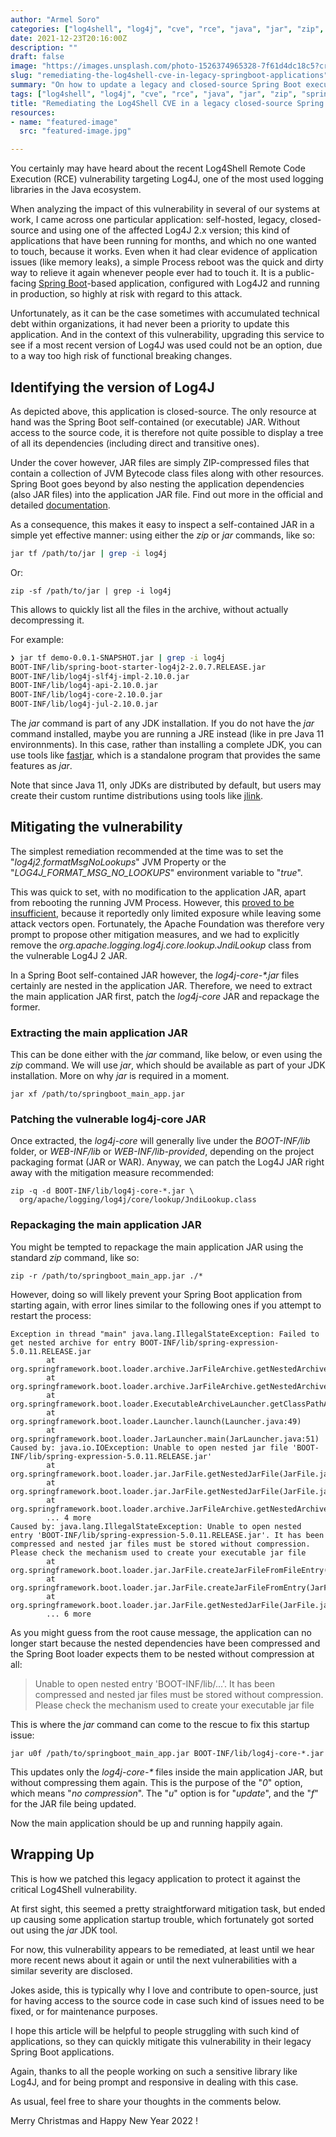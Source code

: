 ```yaml
---
author: "Armel Soro"
categories: ["log4shell", "log4j", "cve", "rce", "java", "jar", "zip", "springboot", "spring-boot", "vulnerability", "mitigation", "legacy", "remediation"]
date: 2021-12-23T20:16:00Z
description: ""
draft: false
image: "https://images.unsplash.com/photo-1526374965328-7f61d4dc18c5?crop=entropy&cs=tinysrgb&fit=max&fm=jpg&ixid=MnwxMTc3M3wwfDF8c2VhcmNofDcwfHxyZW1vdGUlMjBjb2RlfGVufDB8fHx8MTY0MDYzODM5Mg&ixlib=rb-1.2.1&q=80&w=2000"
slug: "remediating-the-log4shell-cve-in-legacy-springboot-applications"
summary: "On how to update a legacy and closed-source Spring Boot executable JAR after applying the mitigation measures recommended against the Log4Shell vulnerability."
tags: ["log4shell", "log4j", "cve", "rce", "java", "jar", "zip", "springboot", "spring-boot", "vulnerability", "mitigation", "legacy", "remediation"]
title: "Remediating the Log4Shell CVE in a legacy closed-source Spring Boot application"
resources:
- name: "featured-image"
  src: "featured-image.jpg"

---
```



You certainly may have heard about the recent Log4Shell Remote Code Execution (RCE) vulnerability targeting Log4J, one of the most used logging libraries in the Java ecosystem.

When analyzing the impact of this vulnerability in several of our systems at work, I came across one particular application: self-hosted, legacy, closed-source and using one of the affected Log4J 2.x version; this kind of applications that have been running for months, and which no one wanted to touch, because it works. Even when it had clear evidence of application issues (like memory leaks), a simple Process reboot was the quick and dirty way to relieve it again whenever people ever had to touch it. It is a public-facing [Spring Boot](https://spring.io/projects/spring-boot)-based application, configured with Log4J2 and running in production, so highly at risk with regard to this attack.

Unfortunately, as it can be the case sometimes with accumulated technical debt within organizations, it had never been a priority to update this application. And in the context of this vulnerability, upgrading this service to see if a most recent version of Log4J was used could not be an option, due to a way too high risk of functional breaking changes.

## Identifying the version of Log4J

As depicted above, this application is closed-source. The only resource at hand was the Spring Boot self-contained (or executable) JAR. Without access to the source code, it is therefore not quite possible to display a tree of all its dependencies (including direct and transitive ones).

Under the cover however, JAR files are simply ZIP-compressed files that contain a collection of JVM Bytecode class files along with other resources. Spring Boot goes beyond by also nesting the application dependencies (also JAR files) into the application JAR file. Find out more in the official and detailed [documentation](https://docs.spring.io/spring-boot/docs/current/reference/html/executable-jar.html).

As a consequence, this makes it easy to inspect a self-contained JAR in a simple yet effective manner: using either the _zip_ or _jar_ commands, like so:

```bash
jar tf /path/to/jar | grep -i log4j
```

Or:

```shell
zip -sf /path/to/jar | grep -i log4j
```

This allows to quickly list all the files in the archive, without actually decompressing it.

For example:

```bash
❯ jar tf demo-0.0.1-SNAPSHOT.jar | grep -i log4j
BOOT-INF/lib/spring-boot-starter-log4j2-2.0.7.RELEASE.jar
BOOT-INF/lib/log4j-slf4j-impl-2.10.0.jar
BOOT-INF/lib/log4j-api-2.10.0.jar
BOOT-INF/lib/log4j-core-2.10.0.jar
BOOT-INF/lib/log4j-jul-2.10.0.jar
```

The _jar_ command is part of any JDK installation. If you do not have the _jar_ command installed, maybe you are running a JRE instead (like in pre Java 11 environnments). In this case, rather than installing a complete JDK, you can use tools like [fastjar](https://github.com/FauxFaux/fastjar), which is a standalone program that provides the same features as _jar_.

Note that since Java 11, only JDKs are distributed by default, but users may create their custom runtime distributions using tools like [jlink](https://docs.oracle.com/javase/9/tools/jlink.htm).

## Mitigating the vulnerability

The simplest remediation recommended at the time was to set the "_log4j2.formatMsgNoLookups_" JVM Property or the "_LOG4J_FORMAT_MSG_NO_LOOKUPS_" environment variable to "_true_".

This was quick to set, with no modification to the application JAR, apart from rebooting the running JVM Process. However, this [proved to be insufficient](https://logging.apache.org/log4j/2.x/security.html), because it reportedly only limited exposure while leaving some attack vectors open. Fortunately, the Apache Foundation was therefore very prompt to propose other mitigation measures, and we had to explicitly remove the _org.apache.logging.log4j.core.lookup.JndiLookup_ class from the vulnerable Log4J 2 JAR.

In a Spring Boot self-contained JAR however, the _log4j-core-*.jar_ files certainly are nested in the application JAR. Therefore, we need to extract the main application JAR first, patch the _log4j-core_ JAR and repackage the former.

### Extracting the main application JAR

This can be done either with the _jar_ command, like below, or even using the _zip_ command. We will use _jar_, which should be available as part of your JDK installation. More on why _jar_ is required in a moment.

```shell
jar xf /path/to/springboot_main_app.jar
```

### Patching the vulnerable log4j-core JAR

Once extracted, the _log4j-core_ will generally live under the _BOOT-INF/lib_ folder, or _WEB-INF/lib_ or _WEB-INF/lib-provided_, depending on the project packaging format (JAR or WAR). Anyway, we can patch the Log4J JAR right away with the mitigation measure recommended:

```shell
zip -q -d BOOT-INF/lib/log4j-core-*.jar \
  org/apache/logging/log4j/core/lookup/JndiLookup.class
```

### Repackaging the main application JAR

You might be tempted to repackage the main application JAR using the standard _zip_ command, like so:

```shell
zip -r /path/to/springboot_main_app.jar ./*
```

However, doing so will likely prevent your Spring Boot application from starting again, with error lines similar to the following ones if you attempt to restart the process:

```
Exception in thread "main" java.lang.IllegalStateException: Failed to get nested archive for entry BOOT-INF/lib/spring-expression-5.0.11.RELEASE.jar
        at org.springframework.boot.loader.archive.JarFileArchive.getNestedArchive(JarFileArchive.java:108)
        at org.springframework.boot.loader.archive.JarFileArchive.getNestedArchives(JarFileArchive.java:86)
        at org.springframework.boot.loader.ExecutableArchiveLauncher.getClassPathArchives(ExecutableArchiveLauncher.java:70)
        at org.springframework.boot.loader.Launcher.launch(Launcher.java:49)
        at org.springframework.boot.loader.JarLauncher.main(JarLauncher.java:51)
Caused by: java.io.IOException: Unable to open nested jar file 'BOOT-INF/lib/spring-expression-5.0.11.RELEASE.jar'
        at org.springframework.boot.loader.jar.JarFile.getNestedJarFile(JarFile.java:254)
        at org.springframework.boot.loader.jar.JarFile.getNestedJarFile(JarFile.java:239)
        at org.springframework.boot.loader.archive.JarFileArchive.getNestedArchive(JarFileArchive.java:103)
        ... 4 more
Caused by: java.lang.IllegalStateException: Unable to open nested entry 'BOOT-INF/lib/spring-expression-5.0.11.RELEASE.jar'. It has been compressed and nested jar files must be stored without compression. Please check the mechanism used to create your executable jar file
        at org.springframework.boot.loader.jar.JarFile.createJarFileFromFileEntry(JarFile.java:282)
        at org.springframework.boot.loader.jar.JarFile.createJarFileFromEntry(JarFile.java:262)
        at org.springframework.boot.loader.jar.JarFile.getNestedJarFile(JarFile.java:250)
        ... 6 more

```

As you might guess from the root cause message, the application can no longer start because the nested dependencies have been compressed and the Spring Boot loader expects them to be nested without compression at all:

> Unable to open nested entry 'BOOT-INF/lib/...'. It has been compressed and nested jar files must be stored without compression. Please check the mechanism used to create your executable jar file

This is where the _jar_ command can come to the rescue to fix this startup issue:

```shell
jar u0f /path/to/springboot_main_app.jar BOOT-INF/lib/log4j-core-*.jar
```

This updates only the _log4j-core-*_ files inside the main application JAR, but without compressing them again. This is the purpose of the "_0_" option, which means "_no compression_". The "_u_" option is for "_update_", and the "_f_" for the JAR file being updated.

Now the main application should be up and running happily again.

## Wrapping Up

This is how we patched this legacy application to protect it against the critical Log4Shell vulnerability.

At first sight, this seemed a pretty straightforward mitigation task, but ended up causing some application startup trouble, which fortunately got sorted out using the _jar_ JDK tool.

For now, this vulnerability appears to be remediated, at least until we hear more recent news about it again or until the next vulnerabilities with a similar severity are disclosed.

Jokes aside, this is typically why I love and contribute to open-source, just for having access to the source code in case such kind of issues need to be fixed, or for maintenance purposes.

I hope this article will be helpful to people struggling with such kind of applications, so they can quickly mitigate this vulnerability in their legacy Spring Boot applications.

Again, thanks to all the people working on such a sensitive library like Log4J, and for being prompt and responsive in dealing with this case.

As usual, feel free to share your thoughts in the comments below.

Merry Christmas and Happy New Year 2022 !

